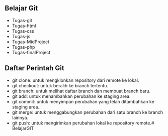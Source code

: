 ## Belajar Git
- Tugas-git
- Tugas-html
- Tugas-css
- Tugas-js
- Tugas-MidProject
- Tugas-php
- Tugas-finalProject



## Daftar Perintah Git

- git clone: untuk mengklonkan repository dari remote ke lokal.
- git checkout: untuk beralih ke branch tertentu.
- git branch: untuk melihat daftar branch dan membuat branch baru.
- git add: untuk menambahkan perubahan ke staging area.
- git commit: untuk menyimpan perubahan yang telah ditambahkan ke staging area.
- git merge: untuk menggabungkan perubahan dari satu branch ke branch lainnya.
- git push: untuk mengirimkan perubahan lokal ke repository remote.# BelajarGIT

